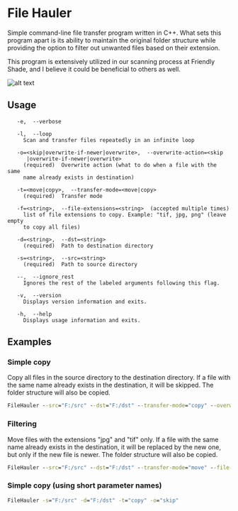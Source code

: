 # File Hauler
Simple command-line file transfer program written in C++. What sets this program apart is its ability to maintain the original folder structure while providing the option to filter out unwanted files based on their extension.

This program is extensively utilized in our scanning process at Friendly Shade, and I believe it could be beneficial to others as well.

![alt text](demo.gif)

## Usage
```console
   -e,  --verbose

   -l,  --loop
     Scan and transfer files repeatedly in an infinite loop

   -o=<skip|overwrite-if-newer|overwrite>,  --overwrite-action=<skip
      |overwrite-if-newer|overwrite>
     (required)  Overwrite action (what to do when a file with the same
     name already exists in destination)

   -t=<move|copy>,  --transfer-mode=<move|copy>
     (required)  Transfer mode

   -f=<string>,  --file-extensions=<string>  (accepted multiple times)
     list of file extensions to copy. Example: "tif, jpg, png" (leave empty
     to copy all files)

   -d=<string>,  --dst=<string>
     (required)  Path to destination directory

   -s=<string>,  --src=<string>
     (required)  Path to source directory

   --,  --ignore_rest
     Ignores the rest of the labeled arguments following this flag.

   -v,  --version
     Displays version information and exits.

   -h,  --help
     Displays usage information and exits.
```

## Examples
### Simple copy
Copy all files in the source directory to the destination directory. If a file with the same name already exists in the destination, it will be skipped. The folder structure will also be copied.
```bat
FileHauler --src="F:/src" --dst="F:/dst" --transfer-mode="copy" --overwrite-action="skip"
```
### Filtering
Move files with the extensions "jpg" and "tif" only. If a file with the same name already exists in the destination, it will be replaced by the new one, but only if the new file is newer. The folder structure will also be copied.
```bat
FileHauler --src="F:/src" --dst="F:/dst" --transfer-mode="move" --file-extensions="jpg, tif" --overwrite-action="overwrite-if-newer"
```
### Simple copy (using short parameter names)
```bat
FileHauler -s="F:/src" -d="F:/dst" -t="copy" -o="skip"
```
